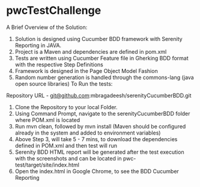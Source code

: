 # pwcTestChallenge
A Brief Overview of the Solution:

1.	Solution is designed using Cucumber BDD framework with Serenity Reporting in JAVA.
2.	Project is a Maven and dependencies are defined in pom.xml
3.	Tests are written using Cucumber Feature file in Gherking BDD format with the respective Step Definitions
4.	Framework is designed in the Page Object Model Fashion
5.	Random number generation is handled through the commons-lang (java open source libraries)
To Run the tests:

Repository URL - git@github.com:mbragadeesh/serenityCucumberBDD.git
1.	Clone the Repository to your local Folder.
2.	Using Command Prompt, navigate to the serenityCucumberBDD folder where POM.xml is located
3.	Run mvn clean, followed by mvn install (Maven should be configured already in the system and added to environment variables)
4.	Above Step 3, will take 5 - 7 mins, to download the dependencies defined in POM.xml and then test will run
5.	Serenity BDD HTML report will be generated after the test execution with the screenshots and can be located in pwc-test/target/site/index.html
6.	Open the index.html in Google Chrome, to see the BDD Cucumber Reporting
